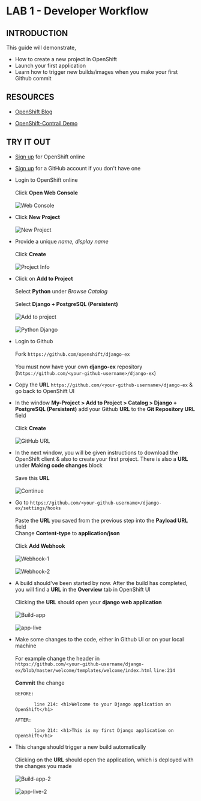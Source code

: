 # LAB 1 - Developer Workflow

## INTRODUCTION

This guide will demonstrate,

* How to create a new project in OpenShift
* Launch your first application
* Learn how to trigger new builds/images when you make your first Github commit

## RESOURCES

   * [OpenShift Blog](http://www.opencontrail.org/red-hat-openshift-container-platform-with-opencontrail-networking/)
   
   * [OpenShift-Contrail Demo](https://www.youtube.com/watch?v=_vdwY1ux_gg)

## TRY IT OUT

* [Sign up](https://manage.openshift.com/) for OpenShift online

* [Sign up](https://github.com) for a GitHub account if you don't have one

* Login to OpenShift online<br /><br />Click **Open Web Console**
<br /><br />![Web Console](https://github.com/savithruml/openshift-contrail/blob/master/images/login-to-console.png)

* Click **New Project** 
<br /><br />![New Project](https://github.com/savithruml/openshift-contrail/blob/master/images/new-project.png)

* Provide a unique _name, display name_<br /><br />Click **Create**
<br /><br />![Project Info](https://github.com/savithruml/openshift-contrail/blob/master/images/project-info.png)

* Click on **Add to Project**<br /><br />Select **Python** under _Browse Catalog_<br /><br />Select **Django + PostgreSQL (Persistent)**
<br /><br />![Add to project](https://github.com/savithruml/openshift-contrail/blob/master/images/catalog.png)
<br /><br />![Python Django](https://github.com/savithruml/openshift-contrail/blob/master/images/python-django-1.png)

* Login to Github<br /><br />Fork `https://github.com/openshift/django-ex`<br /><br />You must now have your own **django-ex** repository (`https://github.com/<your-github-username>/django-ex`)

* Copy the **URL** `https://github.com/<your-github-username>/django-ex` & go back to OpenShift UI

* In the window **My-Project > Add to Project > Catalog > Django + PostgreSQL (Persistent)** add your Github **URL** to the **Git Repository URL** field<br /><br />Click **Create**
<br /><br />![GitHub URL](https://github.com/savithruml/openshift-contrail/blob/master/images/python-django-2.png)

* In the next window, you will be given instructions to download the OpenShift client & also to create your first project. There is also a **URL** under **Making code changes** block<br /><br />Save this **URL**
<br /><br />![Continue](https://github.com/savithruml/openshift-contrail/blob/master/images/launch-app.png)

* Go to `https://github.com/<your-github-username>/django-ex/settings/hooks`<br /><br />Paste the **URL** you saved from the previous step into the **Payload URL** field<br />Change **Content-type** to **application/json**<br /><br />Click **Add Webhook**
<br /><br />![Webhook-1](https://github.com/savithruml/openshift-contrail/blob/master/images/webhook.png)
<br /><br />![Webhook-2](https://github.com/savithruml/openshift-contrail/blob/master/images/webhooks-2.png)

* A build should've been started by now. After the build has completed, you will find a **URL** in the **Overview** tab in OpenShift UI<br /><br />Clicking the **URL** should open your **django web application**
<br /><br />![Build-app](https://github.com/savithruml/openshift-contrail/blob/master/images/deploy-1.png)
<br /><br />![app-live](https://github.com/savithruml/openshift-contrail/blob/master/images/app-live-1.png)

* Make some changes to the code, either in Github UI or on your local machine<br /><br />For example change the header in<br />`https://github.com/<your-github-username/django-ex/blob/master/welcome/templates/welcome/index.html` `line:214`<br /><br />**Commit** the change

      BEFORE:

             line 214: <h1>Welcome to your Django application on OpenShift</h1>

      AFTER:

             line 214: <h1>This is my first Django application on OpenShift</h1>


* This change should trigger a new build automatically<br /><br />Clicking on the **URL** should open the application, which is deployed with the changes you made
<br /><br />![Build-app-2](https://github.com/savithruml/openshift-contrail/blob/master/images/deploy-2.png)
<br /><br />![app-live-2](https://github.com/savithruml/openshift-contrail/blob/master/images/app-live-2.png)

